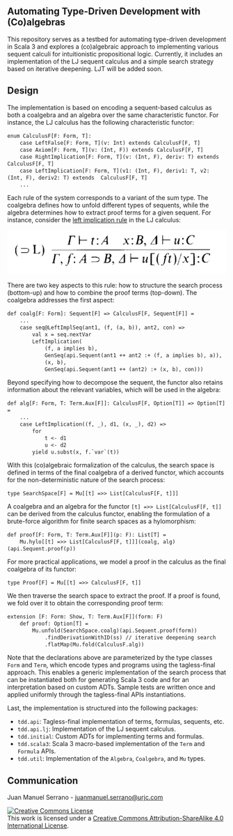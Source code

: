 ## Automating Type-Driven Development with (Co)algebras

This repository serves as a testbed for automating type-driven development in Scala 3 and explores a (co)algebraic approach to implementing various sequent calculi for intuitionistic propositional logic. Currently, it includes an implementation of the LJ sequent calculus and a simple search strategy based on iterative deepening. LJT will be added soon.

## Design

The implementation is based on encoding a sequent-based calculus as both a coalgebra and an algebra over the same characteristic functor. For instance, the LJ calculus has the following characteristic functor:

```
enum CalculusF[F: Form, T]: 
    case LeftFalse[F: Form, T](v: Int) extends CalculusF[F, T]
    case Axiom[F: Form, T](v: (Int, F)) extends CalculusF[F, T]
    case RightImplication[F: Form, T](v: (Int, F), deriv: T) extends  CalculusF[F, T]
    case LeftImplication[F: Form, T](v1: (Int, F), deriv1: T, v2: (Int, F), deriv2: T) extends  CalculusF[F, T]
    ...
```

Each rule of the system corresponds to a variant of the sum type. The coalgebra defines how to unfold different types of sequents, while the algebra determines how to extract proof terms for a given sequent. For instance, consider the [left implication rule](https://www.sciencedirect.com/science/article/pii/030439759390181R) in the LJ calculus:

![Left-implication rule](left-impl-rule.png)

There are two key aspects to this rule: how to structure the search process (bottom-up) and how to combine the proof terms (top-down). The coalgebra addresses the first aspect:

```
def coalg[F: Form]: Sequent[F] => CalculusF[F, Sequent[F]] =
    ...
    case seq@LeftImplSeq(ant1, (f, (a, b)), ant2, con) => 
        val x = seq.nextVar
        LeftImplication(
            (f, a implies b), 
            GenSeq(api.Sequent(ant1 ++ ant2 :+ (f, a implies b), a)), 
            (x, b), 
            GenSeq(api.Sequent(ant1 ++ (ant2) :+ (x, b), con)))
```

Beyond specifying how to decompose the sequent, the functor also retains information about the relevant variables, which will be used in the algebra:

```
def alg[F: Form, T: Term.Aux[F]]: CalculusF[F, Option[T]] => Option[T] = 
    ...
    case LeftImplication((f, _), d1, (x, _), d2) => 
        for 
            t <- d1
            u <- d2
        yield u.subst(x, f.`var`(t))
``` 

With this (co)algebraic formalization of the calculus, the search space is defined in terms of the final coalgebra of a derived functor, which accounts for the non-deterministic nature of the search process:

```
type SearchSpace[F] = Mu[[t] =>> List[CalculusF[F, t]]]
```

A coalgebra and an algebra for the functor `[t] =>> List[CalculusF[F, t]]` can be derived from the calculus functor, enabling the formulation of a brute-force algorithm for finite search spaces as a hylomorphism:

```
def proof[F: Form, T: Term.Aux[F]](p: F): List[T] = 
    Mu.hylo[[t] =>> List[CalculusF[F, t]]](coalg, alg)(api.Sequent.proof(p)) 
```

For more practical applications, we model a proof in the calculus as the final coalgebra of its functor:
```
type Proof[F] = Mu[[t] =>> CalculusF[F, t]]
```
We then traverse the search space to extract the proof. If a proof is found, we fold over it to obtain the corresponding proof term:

```
extension [F: Form: Show, T: Term.Aux[F]](form: F)
    def proof: Option[T] = 
        Mu.unfold(SearchSpace.coalg)(api.Sequent.proof(form))
            .findDerivationWithID(ss) // iterative deepening search
            .flatMap(Mu.fold(CalculusF.alg))
```

Note that the declarations above are parameterized by the type classes `Form` and `Term`, which encode types and programs using the tagless-final approach. This enables a generic implementation of the search process that can be instantiated both for generating Scala 3 code and for an interpretation based on custom ADTs. Sample tests are written once and applied uniformly through the tagless-final APIs instantiations.

Last, the implementation is structured into the following packages:

* `tdd.api`: Tagless-final implementation of terms, formulas, sequents, etc.
* `tdd.api.lj`: Implementation of the LJ sequent calculus.
* `tdd.initial`: Custom ADTs for implementing terms and formulas.
* `tdd.scala3`: Scala 3 macro-based implementation of the `Term` and `Formula` APIs.
* `tdd.util`: Implementation of the `Algebra`, `Coalgebra`, and `Mu` types.

## Communication

Juan Manuel Serrano - juanmanuel.serrano@urjc.com


<a rel="license" href="http://creativecommons.org/licenses/by-sa/4.0/"><img alt="Creative Commons License" style="border-width:0" src="https://i.creativecommons.org/l/by-nc-sa/4.0/88x31.png" /></a><br />This work is licensed under a <a rel="license" href="http://creativecommons.org/licenses/by-sa/4.0/">Creative Commons Attribution-ShareAlike 4.0 International License</a>.